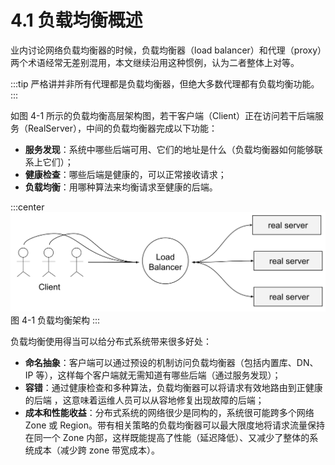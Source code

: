 # 4.1 负载均衡概述

业内讨论网络负载均衡器的时候，负载均衡器（load balancer）和代理（proxy）两个术语经常无差别混用，本文继续沿用这种惯例，认为二者整体上对等。

:::tip <a/>
严格讲并非所有代理都是负载均衡器，但绝大多数代理都有负载均衡功能。
:::

如图 4-1 所示的负载均衡高层架构图，若干客户端（Client）正在访问若干后端服务（RealServer），中间的负载均衡器完成以下功能：

- **服务发现**：系统中哪些后端可用、它们的地址是什么（负载均衡器如何能够联系上它们）；
- **健康检查**：哪些后端是健康的，可以正常接收请求；
- **负载均衡**：用哪种算法来均衡请求至健康的后端。

:::center
  ![](../assets/balancer.svg)<br/>
 图 4-1 负载均衡架构
:::

负载均衡使用得当可以给分布式系统带来很多好处：

- **命名抽象**：客户端可以通过预设的机制访问负载均衡器（包括内置库、DN、IP 等），这样每个客户端就无需知道有哪些后端（通过服务发现）；
- **容错**：通过健康检查和多种算法，负载均衡器可以将请求有效地路由到正健康的后端 ，这意味着运维人员可以从容地修复出现故障的后端；
- **成本和性能收益**：分布式系统的网络很少是同构的，系统很可能跨多个网络 Zone 或 Region。带有相关策略的负载均衡器可以最大限度地将请求流量保持在同一个 Zone 内部，这样既能提高了性能（延迟降低）、又减少了整体的系统成本（减少跨 zone 带宽成本）。

